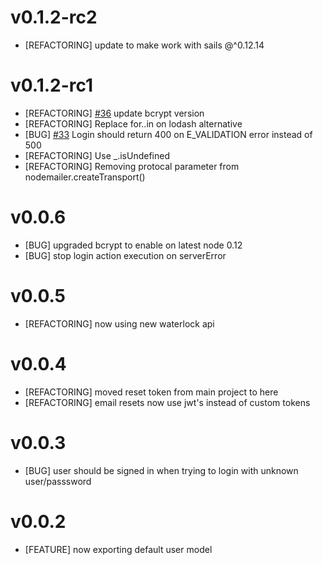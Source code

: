 # v0.1.2-rc2
* [REFACTORING] update to make work with sails @^0.12.14
# v0.1.2-rc1
* [REFACTORING] [#36](https://github.com/waterlock/waterlock-local-auth/pull/36) update bcrypt version
* [REFACTORING] Replace for..in on lodash alternative 
* [BUG] [#33](https://github.com/waterlock/waterlock-local-auth/pull/33) Login should return 400 on E_VALIDATION error instead of 500
* [REFACTORING] Use _.isUndefined
* [REFACTORING] Removing protocal parameter from nodemailer.createTransport() 


# v0.0.6
* [BUG] upgraded bcrypt to enable on latest node 0.12
* [BUG] stop login action execution on serverError

# v0.0.5
* [REFACTORING] now using new waterlock api

# v0.0.4
* [REFACTORING] moved reset token from main project to here
* [REFACTORING] email resets now use jwt's instead of custom tokens

# v0.0.3
* [BUG] user should be signed in when trying to login with unknown user/passsword

# v0.0.2
* [FEATURE] now exporting default user model
